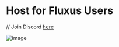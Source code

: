 # Host for Fluxus Users

// Join Discord [here](https://discord.gg/kirito)

![image](https://cdn.discordapp.com/attachments/1182678813348479100/1184756811937615892/fluxus-android-update-v0-02e46oj3ce4a1.png?ex=65fbdfc3&is=65e96ac3&hm=922c54d9a7637716e9db27fc8bcdc9cb98e35973f0de61e9aa17d08bc9a790e5&)
